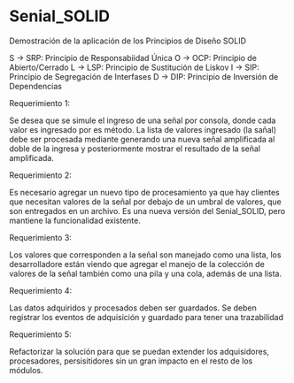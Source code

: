# Senial_SOLID
Demostración de la aplicación de los Principios de Diseño SOLID

S -> SRP: Principio de Responsabiidad Única
O -> OCP: Principio de Abierto/Cerrado
L -> LSP: Principio de Sustitución de Liskov
I -> SIP: Principio de Segregación de Interfases
D -> DIP: Principio de Inversión de Dependencias

Requerimiento 1:

Se desea que se simule el ingreso de una señal por consola, donde cada valor es ingresado por es
método. La lista de valores ingresado (la sañal) debe ser procesada mediante generando una nueva
señal amplificada al doble de la ingresa y posteriormente mostrar el resultado de la señal
amplificada.

Requerimiento 2:

Es necesario agregar un nuevo tipo de procesamiento ya que hay clientes que necesitan valores de
la señal por debajo de un umbral de valores, que son entregados en un archivo.
Es una nueva versión del Senial_SOLID, pero mantiene la funcionalidad existente.

Requerimiento 3:

Los valores que corresponden a la señal son manejado como una lista, los desarrolladore están viendo
que agregar el manejo de la colección de valores de la señal también como una pila y una cola, además
de una lista.

Requerimiento 4:

Las datos adquiridos y procesados deben ser guardados.
Se deben registrar los eventos de adquisición y guardado para tener una trazabilidad


Requerimiento 5:

Refactorizar la solución para que se puedan extender los adquisidores, procesadores, 
persisitidores sin un gran impacto en el resto de los módulos.
